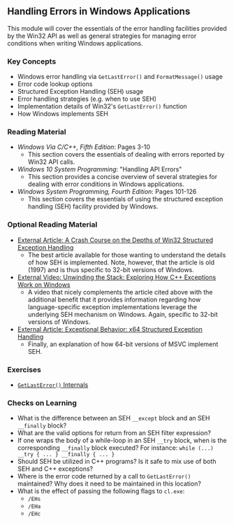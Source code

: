 ## Handling Errors in Windows Applications

This module will cover the essentials of the error handling facilities provided by the Win32 API as well as general strategies for managing error conditions when writing Windows applications.

### Key Concepts

- Windows error handling via `GetLastError()` and `FormatMessage()` usage
- Error code lookup options
- Structured Exception Handling (SEH) usage
- Error handling strategies (e.g. when to use SEH)
- Implementation details of Win32's `GetLastError()` function
- How Windows implements SEH

### Reading Material

- _Windows Via C/C++, Fifth Edition_: Pages 3-10
    - This section covers the essentials of dealing with errors reported by Win32 API calls.
- _Windows 10 System Programming_: "Handling API Errors"
    - This section provides a concise overview of several strategies for dealing with error conditions in Windows applications.
- _Windows System Programming, Fourth Edition_: Pages 101-126
    - This section covers the essentials of using the structured exception handling (SEH) facility provided by Windows.

### Optional Reading Material

- [External Article: A Crash Course on the Depths of Win32 Structured Exception Handling](http://bytepointer.com/resources/pietrek_crash_course_depths_of_win32_seh.htm)
    - The best article available for those wanting to understand the details of how SEH is implemented. Note, however, that the article is old (1997) and is thus specific to 32-bit versions of Windows.
- [External Video: Unwinding the Stack: Exploring How C++ Exceptions Work on Windows](https://www.youtube.com/results?search_query=james+mcnellis+unwind)
    - A video that nicely complements the article cited above with the additional benefit that it provides information regarding how language-specific exception implementations leverage the underlying SEH mechanism on Windows. Again, specific to 32-bit versions of Windows.
- [External Article: Exceptional Behavior: x64 Structured Exception Handling](http://www.osronline.com/article.cfm%5Earticle=469.htm)
    - Finally, an explanation of how 64-bit versions of MSVC implement SEH.

### Exercises

- [`GetLastError()` Internals](./get-last-error)

### Checks on Learning

- What is the difference between an SEH `__except` block and an SEH `__finally` block? 
- What are the valid options for return from an SEH filter expression?
- If one wraps the body of a while-loop in an SEH `__try` block, when is the corresponding `__finally` block executed? For instance: `while (...) __try { ... } __finally { ... }`
- Should SEH be utilized in C++ programs? Is it safe to mix use of both SEH and C++ exceptions?
- Where is the error code returned by a call to `GetLastError()` maintained? Why does it need to be maintained in this location?
- What is the effect of passing the following flags to `cl.exe`:
    - `/EHs`
    - `/EHa`
    - `/EHc`